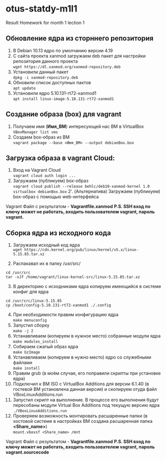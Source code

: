 # otus-statdy-m1l1
Result Homework for month 1 lection 1
## Обновление ядра из сторннего репозитория
1. В Debian 10.13 ядро по умолчанию версии 4.19
2. С сайта проекта xanmod загружаем deb пакет для настройки репозитория данного проекта \
` wget https://dl.xanmod.org/xanmod-repository.deb `
3. Установили данный пакет \
   `dpkg -i xanmod-repository.deb`
4. Обновили список доступных пактов \
   `apt update`
5. Установили ядро 5.10.131-rt72-xanmod1 \
   `apt install linux-image-5.10.131-rt72-xanmod1`
   
## Создание образа (box) для vagrant
1. Получаем имя (**Имя_ВМ**) интересующей нас ВМ в VirtualBox \
`VBoxManager list vms`
2. Создаем box-образ из ВМ \
`vagrant package --base <Имя_ВМ> --output debianBox.box`

## Загрузка образа в vagrant Cloud:
1. Вход на Vagrant Cloud \
`vagrant cloud auth login ...`
2. Загружаем (публикуем) box-образ \
`vagrant cloud publish --release behlc/deb10-xanmod-kernel 1.0 virtualbox debianBox.box`
2'. (Альтернатива) Загружаем (публикуем) box-образ с помощью web-интерфейса

Vagrant Файл с результатом - **Vagrantfile.xanmod**
**P.S. SSH вход по ключу может не работать, входить пользователем vagrant, пароль vagrant.**

## Сборка ядра из исходного кода
1. Загружаем исходный код ядра \
`wget https://cdn.kernel.org/pub/linux/kernel/v5.x/linux-5.15.85.tar.xz`

2. Распакавал их в папку /usr/src/
```
cd /usr/src
tar -xJf /home/vagrant/linux-kernel-src/linux-5.15.85.tar.xz
```
3. В директорию с исходниками ядра копируем имеющийся в системе конфиг для ядра
```
cd /usr/src/linux-5.15.85
cp /boot/config-5.10.131-rt72-xanmod1 ./.config
```
4. При необходимости правим конфигурацию ядра \
`make menuconfig`
5. Запустил сборку \
   `make -j 2`
6. Устанавливаем (копируем в нужное место) собранные модули ядра \
`make modules_install`
7. Собираем сжатый образ ядра \
`make bzImage`
8. Устанавливаем (копируем в нужно место) ядро со служебными файлами \
`make install`
9. Правим grub (в моём случае, его поправили скрипты при установке ядра)
10. Подключил к ВМ ISO с VirtualBox Additions для версии 6.1.40 (в гостевой ВМ установлена данная версия)
и скопируем отуда файл VBoxLinuxAdditions.run
11. Запустил скрипт на выполнение. В процессе его выполнения будут пересобаны модули Virtual Box Additions под текущую версию ядра \
`./VBoxLinuxAdditions.run`
12. Проверяем возможность монтировать расшаренные папки (в хостовой системе в настройках ВМ создана расшаренная папка **<Share_name>**) \
`mount.vboxsf <Share_name> /mnt`

Vagrant Файл с результатом - **Vagrantfile.xanmod**
**P.S. SSH вход по ключу может не работать, входить пользователем vagrant, пароль vagrant.sourcecode**
